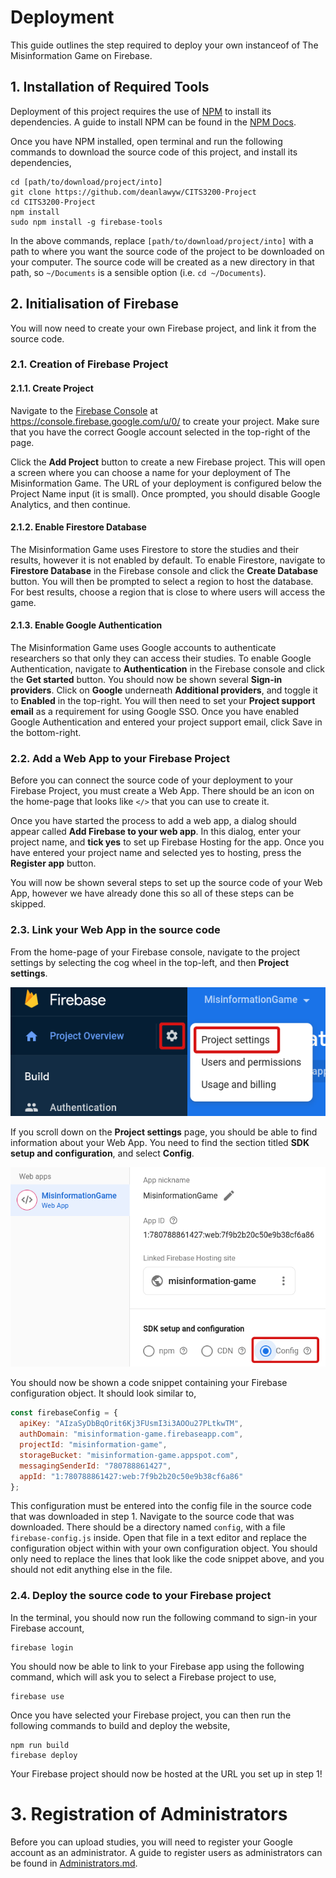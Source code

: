 # Deployment
This guide outlines the step required to deploy your
own instanceof of The Misinformation Game on Firebase.

## 1. Installation of Required Tools
Deployment of this project requires the use of
[NPM](https://www.npmjs.com/) to install its dependencies.
A guide to install NPM can be found in the
[NPM Docs](https://docs.npmjs.com/downloading-and-installing-node-js-and-npm).

Once you have NPM installed, open terminal and run the
following commands to download the source code of this
project, and install its dependencies,
```shell
cd [path/to/download/project/into]
git clone https://github.com/deanlawyw/CITS3200-Project
cd CITS3200-Project
npm install
sudo npm install -g firebase-tools
```
In the above commands, replace `[path/to/download/project/into]`
with a path to where you want the source code of the project
to be downloaded on your computer. The source code will be
created as a new directory in that path, so `~/Documents` is
a sensible option (i.e. `cd ~/Documents`).

## 2. Initialisation of Firebase
You will now need to create your own Firebase project,
and link it from the source code.

### 2.1. Creation of Firebase Project

#### 2.1.1. Create Project
Navigate to the
[Firebase Console](https://console.firebase.google.com/u/0/)
at https://console.firebase.google.com/u/0/ to create your
project. Make sure that you have the correct Google account
selected in the top-right of the page.

Click the **Add Project** button to create a new Firebase
project. This will open a screen where you can choose a
name for your deployment of The Misinformation Game. The
URL of your deployment is configured below the Project
Name input (it is small). Once prompted, you should
disable Google Analytics, and then continue.

#### 2.1.2. Enable Firestore Database
The Misinformation Game uses Firestore to store the
studies and their results, however it is not enabled
by default. To enable Firestore, navigate to
**Firestore Database** in the Firebase console and
click the **Create Database** button. You will then
be prompted to select a region to host the database.
For best results, choose a region that is close to
where users will access the game.

#### 2.1.3. Enable Google Authentication
The Misinformation Game uses Google accounts to
authenticate researchers so that only they can
access their studies. To enable Google Authentication,
navigate to **Authentication** in the Firebase console
and click the **Get started** button. You should now
be shown several **Sign-in providers**. Click on
**Google** underneath **Additional providers**,
and toggle it to **Enabled** in the top-right. You
will then need to set your **Project support email**
as a requirement for using Google SSO. Once you have
enabled Google Authentication and entered your project
support email, click Save in the bottom-right.

### 2.2. Add a Web App to your Firebase Project
Before you can connect the source code of your deployment
to your Firebase Project, you must create a Web App. There
should be an icon on the home-page that looks like `</>`
that you can use to create it.

Once you have started the process to add a web app, a dialog
should appear called **Add Firebase to your web app**. In
this dialog, enter your project name, and **tick yes** to
set up Firebase Hosting for the app. Once you have entered
your project name and selected yes to hosting, press the
**Register app** button.

You will now be shown several steps to set up the source
code of your Web App, however we have already done this
so all of these steps can be skipped.

### 2.3. Link your Web App in the source code
From the home-page of your Firebase console, navigate to
the project settings by selecting the cog wheel in the
top-left, and then **Project settings**.

![Project Settings Button](diagrams/project-settings.png)

If you scroll down on the **Project settings** page, you
should be able to find information about your Web App.
You need to find the section titled **SDK setup and
configuration**, and select **Config**.

![Config Button](diagrams/web-app-config.png)

You should now be shown a code snippet containing
your Firebase configuration object. It should
look similar to,
```javascript
const firebaseConfig = {
  apiKey: "AIzaSyDbBqOrit6Kj3FUsmI3i3AOOu27PLtkwTM",
  authDomain: "misinformation-game.firebaseapp.com",
  projectId: "misinformation-game",
  storageBucket: "misinformation-game.appspot.com",
  messagingSenderId: "780788861427",
  appId: "1:780788861427:web:7f9b2b20c50e9b38cf6a86"
};
```

This configuration must be entered into the config file
in the source code that was downloaded in step 1.
Navigate to the source code that was downloaded. There
should be a directory named `config`, with a file
`firebase-config.js` inside. Open that file in a
text editor and replace the configuration object
within with your own configuration object. You should
only need to replace the lines that look like the code
snippet above, and you should not edit anything else in
the file.

### 2.4. Deploy the source code to your Firebase project
In the terminal, you should now run the following command
to sign-in your Firebase account,
```shell
firebase login
```

You should now be able to link to your Firebase app
using the following command, which will ask you to
select a Firebase project to use,
```shell
firebase use
```

Once you have selected your Firebase project, you
can then run the following commands to build and
deploy the website,
```shell
npm run build
firebase deploy
```

Your Firebase project should now be hosted at the URL
you set up in step 1!

# 3. Registration of Administrators
Before you can upload studies, you will need to register
your Google account as an administrator. A guide to register
users as administrators can be found in
[Administrators.md](Administrators.md).
